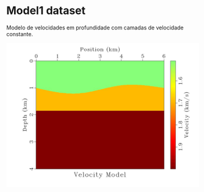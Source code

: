 # Model1 dataset

Modelo de velocidades em profundidade com camadas de velocidade constante.

<img src="https://github.com/Dirack/dirack.github.io/blob/master/data/landa88tomo/model1/model.jpeg" width=800>
